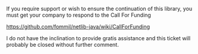 If you require support or wish to ensure the continuation of this library, you must get your company to respond to the Call For Funding

  https://github.com/fommil/netlib-java/wiki/CallForFunding

I do not have the inclination to provide gratis assistance and this ticket will probably be closed without further comment.
